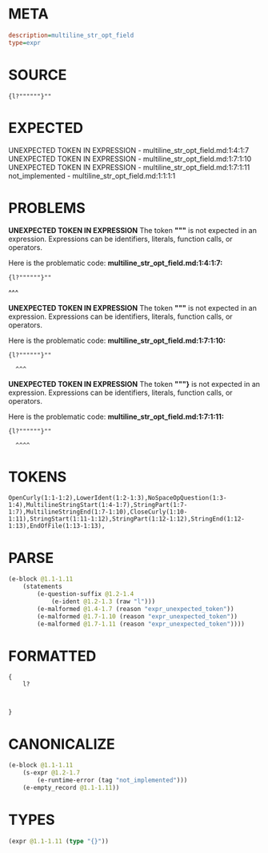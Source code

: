 # META
~~~ini
description=multiline_str_opt_field
type=expr
~~~
# SOURCE
~~~roc
{l?""""""}""
~~~
# EXPECTED
UNEXPECTED TOKEN IN EXPRESSION - multiline_str_opt_field.md:1:4:1:7
UNEXPECTED TOKEN IN EXPRESSION - multiline_str_opt_field.md:1:7:1:10
UNEXPECTED TOKEN IN EXPRESSION - multiline_str_opt_field.md:1:7:1:11
not_implemented - multiline_str_opt_field.md:1:1:1:1
# PROBLEMS
**UNEXPECTED TOKEN IN EXPRESSION**
The token **"""** is not expected in an expression.
Expressions can be identifiers, literals, function calls, or operators.

Here is the problematic code:
**multiline_str_opt_field.md:1:4:1:7:**
```roc
{l?""""""}""
```
   ^^^


**UNEXPECTED TOKEN IN EXPRESSION**
The token **"""** is not expected in an expression.
Expressions can be identifiers, literals, function calls, or operators.

Here is the problematic code:
**multiline_str_opt_field.md:1:7:1:10:**
```roc
{l?""""""}""
```
      ^^^


**UNEXPECTED TOKEN IN EXPRESSION**
The token **"""}** is not expected in an expression.
Expressions can be identifiers, literals, function calls, or operators.

Here is the problematic code:
**multiline_str_opt_field.md:1:7:1:11:**
```roc
{l?""""""}""
```
      ^^^^


# TOKENS
~~~zig
OpenCurly(1:1-1:2),LowerIdent(1:2-1:3),NoSpaceOpQuestion(1:3-1:4),MultilineStringStart(1:4-1:7),StringPart(1:7-1:7),MultilineStringEnd(1:7-1:10),CloseCurly(1:10-1:11),StringStart(1:11-1:12),StringPart(1:12-1:12),StringEnd(1:12-1:13),EndOfFile(1:13-1:13),
~~~
# PARSE
~~~clojure
(e-block @1.1-1.11
	(statements
		(e-question-suffix @1.2-1.4
			(e-ident @1.2-1.3 (raw "l")))
		(e-malformed @1.4-1.7 (reason "expr_unexpected_token"))
		(e-malformed @1.7-1.10 (reason "expr_unexpected_token"))
		(e-malformed @1.7-1.11 (reason "expr_unexpected_token"))))
~~~
# FORMATTED
~~~roc
{
	l?
	
	
	
}
~~~
# CANONICALIZE
~~~clojure
(e-block @1.1-1.11
	(s-expr @1.2-1.7
		(e-runtime-error (tag "not_implemented")))
	(e-empty_record @1.1-1.11))
~~~
# TYPES
~~~clojure
(expr @1.1-1.11 (type "{}"))
~~~
